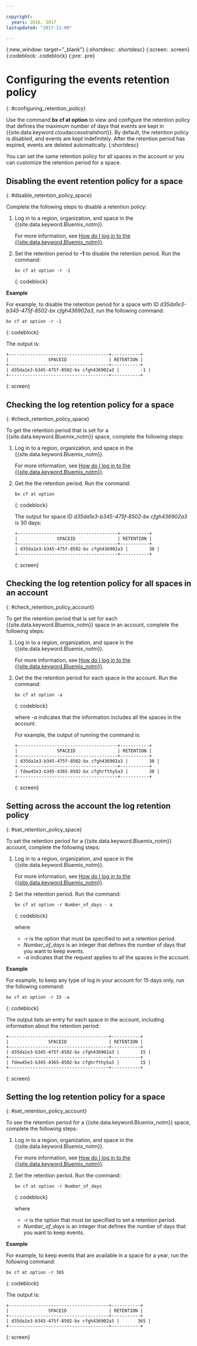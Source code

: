 ```yaml
---

copyright:
  years: 2016, 2017
lastupdated: "2017-11-09"

---
```


{:new_window: target="_blank"}
{:shortdesc: .shortdesc}
{:screen: .screen}
{:codeblock: .codeblock}
{:pre: .pre}

# Configuring the events retention policy
{: #configuring_retention_policy}

Use the command **bx cf at option** to view and configure the retention policy that defines the maximum number of days that events are kept in {{site.data.keyword.cloudaccesstrailshort}}. By default, the retention policy is disabled, and events are kept indefinitely. After the retention period has expired, events are deleted automatically. 
{:shortdesc}

You can set the same retention policy for all spaces in the account or you can customize the retention period for a space. 


## Disabling the event retention policy for a space
{: #disable_retention_policy_space}

Complete the following steps to disable a retention policy:

1. Log in to a region, organization, and space in the {{site.data.keyword.Bluemix_notm}}. 

    For more information, see [How do I log in to the {{site.data.keyword.Bluemix_notm}}](/docs/services/cloud-activity-tracker/qa/cli_qa.html#login).
    
2. Set the retention period to **-1** to disable the retention period. Run the command:

    ```
    bx cf at option -r -1
    ```
    {: codeblock}
    
**Example**
    
For example, to disable the retention period for a space with ID *d35da1e3-b345-475f-8502-bx cfgh436902a3*, run the following command:

```
bx cf at option -r -1
```
{: codeblock}

The output is:

```
+--------------------------------------+-----------+
|               SPACEID                | RETENTION |
+--------------------------------------+-----------+
| d35da1e3-b345-475f-8502-bx cfgh436902a3 |        -1 |
+--------------------------------------+-----------+
```
{: screen} 



## Checking the log retention policy for a space
{: #check_retention_policy_space}

To get the retention period that is set for a {{site.data.keyword.Bluemix_notm}} space, complete the following steps:

1. Log in to a region, organization, and space in the {{site.data.keyword.Bluemix_notm}}. 

    For more information, see [How do I log in to the {{site.data.keyword.Bluemix_notm}}](/docs/services/cloud-activity-tracker/qa/cli_qa.html#login).
    
2. Get the the retention period. Run the command:

    ```
    bx cf at option
    ```
    {: codeblock}

    The output for space ID *d35da1e3-b345-475f-8502-bx cfgh436902a3* is 30 days:

    ```
    +--------------------------------------+-----------+
    |               SPACEID                | RETENTION |
    +--------------------------------------+-----------+
    | d35da1e3-b345-475f-8502-bx cfgh436902a3 |        30 |
    +--------------------------------------+-----------+
    ```
    {: screen}
    

## Checking the log retention policy for all spaces in an account
{: #check_retention_policy_account}

To get the retention period that is set for each {{site.data.keyword.Bluemix_notm}} space in an account, complete the following steps:

1. Log in to a region, organization, and space in the {{site.data.keyword.Bluemix_notm}}. 

    For more information, see [How do I log in to the {{site.data.keyword.Bluemix_notm}}](/docs/services/cloud-activity-tracker/qa/cli_qa.html#login).
    
2. Get the the retention period for each space in the account. Run the command:

    ```
    bx cf at option -a
    ```
    {: codeblock}
	
	where *-a* indicates that the information includes all the spaces in the account.

    For example, the output of running the command is:

    ```
    +--------------------------------------+-----------+
    |               SPACEID                | RETENTION |
    +--------------------------------------+-----------+
    | d35da1e3-b345-475f-8502-bx cfgh436902a3 |        30 |
    +--------------------------------------+-----------+
    | fdew45e3-b345-4365-8502-bx cfghrfthy5a3 |        30 |
    +--------------------------------------+-----------+
    ```
    {: screen}
    

## Setting across the account the log retention policy
{: #set_retention_policy_space}

To set the retention period for a {{site.data.keyword.Bluemix_notm}} account, complete the following steps:

1. Log in to a region, organization, and space in the {{site.data.keyword.Bluemix_notm}}. 

    For more information, see [How do I log in to the {{site.data.keyword.Bluemix_notm}}](/docs/services/cloud-activity-tracker/qa/cli_qa.html#login).
    
2. Set the retention period. Run the command:

    ```
    bx cf at option -r Number_of_days - a
    ```
    {: codeblock}
    
    where 
	* *-r* is the option that must be specified to set a retention period.
	* *Number_of_days* is an integer that defines the number of days that you want to keep events. 
	* *-a* indicates that the request applies to all the spaces in the account.
    
    
**Example**
    
For example, to keep any type of log in your account for 15 days only, run the following command:

```
bx cf at option -r 15 -a
```
{: codeblock}

The output lists an entry for each space in the account, including information about the retention period:

```
+--------------------------------------+-----------+
|               SPACEID                | RETENTION |
+--------------------------------------+-----------+
| d35da1e3-b345-475f-8502-bx cfgh436902a3 |        15 |
+--------------------------------------+-----------+
| fdew45e3-b345-4365-8502-bx cfghrfthy5a3 |        15 |
+--------------------------------------+-----------+
```
{: screen}

## Setting the log retention policy for a space
{: #set_retention_policy_account}

To see the retention period for a {{site.data.keyword.Bluemix_notm}} space, complete the following steps:

1. Log in to a region, organization, and space in the {{site.data.keyword.Bluemix_notm}}. 

    For more information, see [How do I log in to the {{site.data.keyword.Bluemix_notm}}](/docs/services/cloud-activity-tracker/qa/cli_qa.html#login).
    
2. Set the retention period. Run the command:

    ```
    bx cf at option -r Number_of_days
    ```
    {: codeblock}
    
    where 
	* *-r* is the option that must be specified to set a retention period.
	* *Number_of_days* is an integer that defines the number of days that you want to keep events.
    
    
**Example**
    
For example, to keep events that are available in a space for a year, run the following command:

```
bx cf at option -r 365
```
{: codeblock}

The output is:

```
+--------------------------------------+-----------+
|               SPACEID                | RETENTION |
+--------------------------------------+-----------+
| d35da1e3-b345-475f-8502-bx cfgh436902a3 |       365 |
+--------------------------------------+-----------+
```
{: screen}


